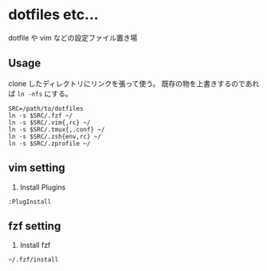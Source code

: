 # dotfiles etc...
dotfile や vim などの設定ファイル置き場

## Usage
clone したディレクトリにリンクを張って使う。
既存の物を上書きするのであれば `ln -nfs` にする。

```
SRC=/path/to/dotfiles
ln -s $SRC/.fzf ~/
ln -s $SRC/.vim{,rc} ~/
ln -s $SRC/.tmux{,.conf} ~/
ln -s $SRC/.zsh{env,rc} ~/
ln -s $SRC/.zprofile ~/
```

## vim setting
1. Install Plugins

```
:PlugInstall
```

## fzf setting
1. Install fzf

```
~/.fzf/install
```
